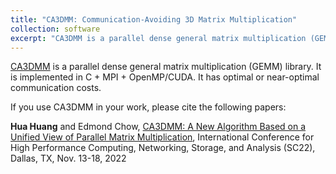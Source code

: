 ```yaml
---
title: "CA3DMM: Communication-Avoiding 3D Matrix Multiplication"
collection: software
excerpt: "CA3DMM is a parallel dense general matrix multiplication (GEMM) library."
---
```


[CA3DMM](https://github.com/scalable-matrix/CA3DMM) is a parallel dense general matrix multiplication (GEMM) library. It is implemented in C + MPI + OpenMP/CUDA. It has optimal or near-optimal communication costs. 

<!---more--->

If you use CA3DMM in your work, please cite the following papers:

**Hua Huang** and Edmond Chow, [CA3DMM: A New Algorithm Based on a Unified View of Parallel Matrix Multiplication](https://huanghua1994.github.io/files/SC22-Huang-Chow.pdf),  International Conference for High Performance Computing, Networking, Storage, and Analysis (SC22), Dallas, TX, Nov. 13-18, 2022